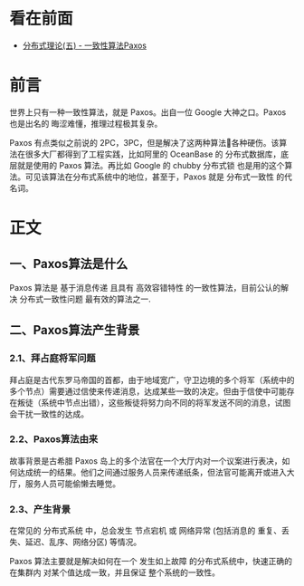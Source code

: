 看在前面
====

* <a href="https://juejin.im/post/6844903621499289613">分布式理论(五) - 一致性算法Paxos</a>

前言
====

世界上只有一种一致性算法，就是 Paxos。出自一位 Google 大神之口。Paxos 也是出名的 晦涩难懂，推理过程极其复杂。

Paxos 有点类似之前说的 2PC，3PC，但是解决了这两种算法各种硬伤。该算法在很多大厂都得到了工程实践，比如阿里的 OceanBase 的 分布式数据库，底层就是使用的 Paxos 算法。再比如 Google 的 chubby 分布式锁 也是用的这个算法。可见该算法在分布式系统中的地位，甚至于，Paxos 就是 分布式一致性 的代名词。

正文
====

一、Paxos算法是什么
-------

Paxos 算法是 基于消息传递 且具有 高效容错特性 的一致性算法，目前公认的解决 分布式一致性问题 最有效的算法之一.

二、Paxos算法产生背景
------

<h3>2.1、拜占庭将军问题</h3>

拜占庭是古代东罗马帝国的首都，由于地域宽广，守卫边境的多个将军（系统中的多个节点）需要通过信使来传递消息，达成某些一致的决定。但由于信使中可能存在叛徒（系统中节点出错），这些叛徒将努力向不同的将军发送不同的消息，试图会干扰一致性的达成。

<h3>2.2、Paxos算法由来</h3>

故事背景是古希腊 Paxos 岛上的多个法官在一个大厅内对一个议案进行表决，如何达成统一的结果。他们之间通过服务人员来传递纸条，但法官可能离开或进入大厅，服务人员可能偷懒去睡觉。

<h3>2.3、产生背景</h3>

在常见的 分布式系统 中，总会发生 节点宕机 或 网络异常 (包括消息的 重复、丢失、延迟、乱序、网络分区) 等情况。

Paxos 算法主要就是解决如何在一个 发生如上故障 的分布式系统中，快速正确的在集群内 对某个值达成一致，并且保证 整个系统的一致性。




